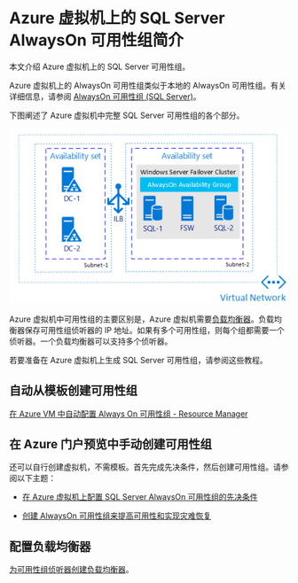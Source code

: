 <properties
    pageTitle="SQL Server 可用性组 - Azure 虚拟机 - 概述 | Azure"
    description="本文介绍 Azure 虚拟机上的 SQL Server 可用性组。"
    services="virtual-machines"
    documentationCenter="na"
    authors="MikeRayMSFT"
    manager="jhubbard"
    editor="monicar"
    tags="azure-service-management" />
<tags
    ms.assetid="601eebb1-fc2c-4f5b-9c05-0e6ffd0e5334"
    ms.service="virtual-machines"
    ms.devlang="na"
    ms.custom="na"
    ms.topic="article"
    ms.tgt_pltfrm="na"
    ms.workload="infrastructure-services"
    ms.date="12/28/2016"
    wacn.date="02/20/2017"
    ms.author="mikeray" />

# Azure 虚拟机上的 SQL Server AlwaysOn 可用性组简介 #

本文介绍 Azure 虚拟机上的 SQL Server 可用性组。

Azure 虚拟机上的 AlwaysOn 可用性组类似于本地的 AlwaysOn 可用性组。有关详细信息，请参阅 [AlwaysOn 可用性组 \(SQL Server\)](http://msdn.microsoft.com/zh-cn/library/hh510230.aspx)。

下图阐述了 Azure 虚拟机中完整 SQL Server 可用性组的各个部分。

![可用性组](./media/virtual-machines-windows-portal-sql-availability-group-tutorial/00-EndstateSampleNoELB.png)  


Azure 虚拟机中可用性组的主要区别是，Azure 虚拟机需要[负载均衡器](/documentation/articles/load-balancer-overview/)。负载均衡器保存可用性组侦听器的 IP 地址。如果有多个可用性组，则每个组都需要一个侦听器。一个负载均衡器可以支持多个侦听器。

若要准备在 Azure 虚拟机上生成 SQL Server 可用性组，请参阅这些教程。

## 自动从模板创建可用性组

[在 Azure VM 中自动配置 Always On 可用性组 - Resource Manager](/documentation/articles/virtual-machines-windows-portal-sql-alwayson-availability-groups-manual/)

## 在 Azure 门户预览中手动创建可用性组

还可以自行创建虚拟机，不需模板。首先完成先决条件，然后创建可用性组。请参阅以下主题：

- [在 Azure 虚拟机上配置 SQL Server AlwaysOn 可用性组的先决条件](/documentation/articles/virtual-machines-windows-portal-sql-availability-group-prereq/)

- [创建 AlwaysOn 可用性组来提高可用性和实现灾难恢复](/documentation/articles/virtual-machines-windows-portal-sql-availability-group-tutorial/)

## 配置负载均衡器

[为可用性组侦听器创建负载均衡器](/documentation/articles/virtual-machines-windows-portal-sql-ps-alwayson-int-listener/)。

<!---HONumber=Mooncake_0213_2017-->